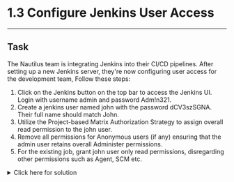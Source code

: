# 1.3 Configure Jenkins User Access
---
## Task
The Nautilus team is integrating Jenkins into their CI/CD pipelines. After setting up a new Jenkins server, they're now configuring user access for the development team, Follow these steps:

1. Click on the Jenkins button on the top bar to access the Jenkins UI. Login with username admin and password Adm!n321.
2. Create a jenkins user named john with the password dCV3szSGNA. Their full name should match John.
3. Utilize the Project-based Matrix Authorization Strategy to assign overall read permission to the john user.
4. Remove all permissions for Anonymous users (if any) ensuring that the admin user retains overall Administer permissions.
5. For the existing job, grant john user only read permissions, disregarding other permissions such as Agent, SCM etc.
<details>
  <summary>Click here for solution</summary>

  ## Solution
</details>
